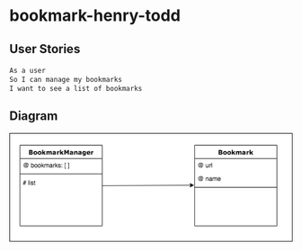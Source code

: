 # bookmark-henry-todd

## User Stories

```
As a user
So I can manage my bookmarks
I want to see a list of bookmarks

```

## Diagram
![diagram](./docs/images/diagram.png)
